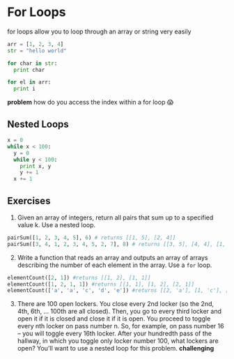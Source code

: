 # For Loops
for loops allow you to loop through an array or string very easily
```python
arr = [1, 2, 3, 4]
str = "hello world"

for char in str:
  print char

for el in arr:
  print i
```
**problem** how do you access the index within a for loop 😱

## Nested Loops
```python
x = 0
while x < 100:
  y = 0
  while y < 100:
    print x, y
    y += 1
  x += 1
```

## Exercises
1) Given an array of integers, return all pairs that sum up to a specified value k. Use a nested loop.
```python
pairSum([1, 2, 3, 4, 5], 6) # returns [[1, 5], [2, 4]]
pairSum([3, 4, 1, 2, 3, 4, 5, 2, 7], 8) # returns [[3, 5], [4, 4], [1, 7], [3, 5]]
```
2) Write a function that reads an array and outputs an array of arrays describing the number of each element in the array. Use a `for` loop.
```python
elementCount([2, 1]) #returns [[1, 2], [1, 1]]
elementCount([1, 2, 1, 1]) #returns [[1, 1], [1, 2], [2, 1]]
elementCount(['a', 'a', 'c', 'd', 'e']) #returns [[2, 'a'], [1, 'c'], [1, 'd'], [1, 'e']]
```
3) There are 100 open lockers. You close every 2nd locker (so the 2nd, 4th, 6th, ... 100th are all closed). Then, you go to every third locker and open it if it is closed and close it if it is open. You proceed to toggle every nth locker on pass number n. So, for example, on pass number 16 – you will toggle every 16th locker. After your hundredth pass of the hallway, in which you toggle only locker number 100, what lockers are open? You'll want to use a nested loop for this problem. **challenging**
